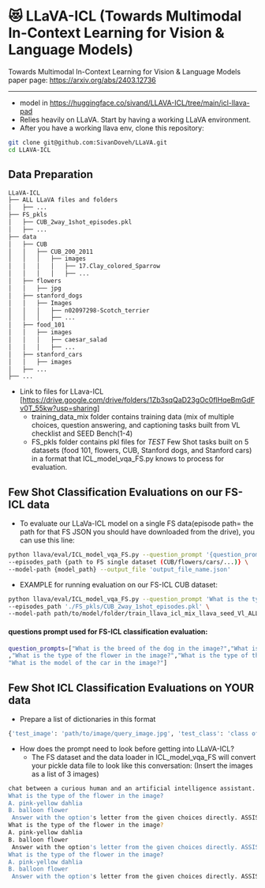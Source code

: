 # :heart_eyes_cat: LLaVA-ICL (Towards Multimodal In-Context Learning for Vision & Language Models)

Towards Multimodal In-Context Learning for Vision & Language Models paper page: https://arxiv.org/abs/2403.12736 
______________________
- model in https://huggingface.co/sivand/LLAVA-ICL/tree/main/icl-llava-pad
- Relies heavily on LLaVA. Start by having a working LLaVA environment.
- After you have a working llava env, clone this repository:

```bash
git clone git@github.com:SivanDoveh/LLaVA.git
cd LLAVA-ICL
```

## Data Preparation
```bash
LLaVA-ICL
├── ALL LLaVA files and folders
│   ├── ...
├── FS_pkls
│   ├── CUB_2way_1shot_episodes.pkl
│   ├── ...
├── data
│   ├── CUB
│   │   ├── CUB_200_2011
│   │   │   ├── images
│   │   │   │   ├── 17.Clay_colored_Sparrow
│   │   │   │   ├── ...
│   ├── flowers
│   │   ├── jpg
│   ├── stanford_dogs
│   │   ├── Images
│   │   │   ├── n02097298-Scotch_terrier
│   │   │   ├── ...
│   ├── food_101
│   │   ├── images
│   │   │   ├── caesar_salad
│   │   │   ├── ...
│   ├── stanford_cars
│   │   ├── images
│   ├── ...
├── ...
```

- Link to files for LLava-ICL [https://drive.google.com/drive/folders/1Zb3sqQaD23gOc0flHqeBmGdFv0T_55kw?usp=sharing]
  - training_data_mix folder contains training data (mix of multiple choices, question answering, and captioning tasks built from VL checklist and SEED Bench(1-4)
  - FS_pkls folder contains pkl files for *TEST* Few Shot tasks built on 5 datasets (food 101, flowers, CUB, Stanford dogs, and Stanford cars) in a format that ICL_model_vqa_FS.py knows to process for evaluation.

## Few Shot Classification Evaluations on our FS-ICL data
- To evaluate our LLaVa-ICL model on a single FS data(episode path= the path for that FS JSON you should have downloaded from the drive), you can use this line:
```bash
python llava/eval/ICL_model_vqa_FS.py --question_prompt '{question_prompts}' \
--episodes_path {path to FS single dataset (CUB/flowers/cars/...)} \
--model-path {model_path} --output_file 'output_file_name.json'
```

- EXAMPLE for running evaluation on our FS-ICL CUB dataset:
```bash
python llava/eval/ICL_model_vqa_FS.py --question_prompt 'What is the type of the bird in the image?' \
--episodes_path './FS_pkls/CUB_2way_1shot_episodes.pkl' \
--model-path path/to/model/folder/train_llava_icl_mix_llava_seed_Vl_ALL_QA_MC_NEW_Cap --output_file 'out.json'
```

#### questions prompt used for FS-ICL classification evaluation:
```bash
question_prompts=["What is the breed of the dog in the image?","What is the type of the bird in the image?" \
,"What is the type of the flower in the image?","What is the type of the food in the image?", \
"What is the model of the car in the image?"]
```
## Few Shot ICL Classification Evaluations on YOUR data
- Prepare a list of dictionaries in this format
```bash
{'test_image': 'path/to/image/query_image.jpg', 'test_class': 'class of test image- same as positive example class', 'positive_images': ['path/to/positive class image'], 'negs': [{'neg_images': ['path/to/negative class image'], 'neg_class': 'class of negative image'}]}]
```
- How does the prompt need to look before getting into LLaVA-ICL?
  - The FS dataset and the data loader in ICL_model_vqa_FS will convert your pickle data file to look like this conversation: (Insert the images as a list of 3 images)

```bash
chat between a curious human and an artificial intelligence assistant. The assistant gives helpful, detailed, and polite answers to the human's questions. USER: <image>
What is the type of the flower in the image?
A. pink-yellow dahlia
B. balloon flower
 Answer with the option's letter from the given choices directly. ASSISTANT: A</s>USER: <image>
What is the type of the flower in the image?
A. pink-yellow dahlia
B. balloon flower
 Answer with the option's letter from the given choices directly. ASSISTANT: B</s>USER: <image>
What is the type of the flower in the image?
A. pink-yellow dahlia
B. balloon flower
 Answer with the option's letter from the given choices directly. ASSISTANT:
```
